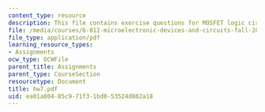 ```yaml
---
content_type: resource
description: This file contains exercise questions for MOSFET logic circuits.
file: /media/courses/6-012-microelectronic-devices-and-circuits-fall-2005/ea01a80485c971f31bd053524d802a18_hw7.pdf
file_type: application/pdf
learning_resource_types:
- Assignments
ocw_type: OCWFile
parent_title: Assignments
parent_type: CourseSection
resourcetype: Document
title: hw7.pdf
uid: ea01a804-85c9-71f3-1bd0-53524d802a18
---
```


